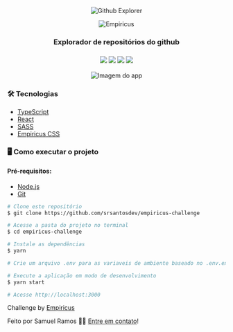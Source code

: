 <p align="center">
  <img src="https://user-images.githubusercontent.com/40436472/136731958-15d36f73-31fe-4909-bfd0-340f4d9d6377.png" alt="Github Explorer" />
</p>

<p align="center">
  <img src="https://user-images.githubusercontent.com/40436472/136732093-6e5e12e6-7d70-4d2e-b4e9-c320dc9bce47.png" alt="Empiricus" />
</p>

<h3 align="center">
  Explorador de repositórios do github
</h3>

<h3 align="center">
  <img src="https://img.shields.io/github/languages/count/srsantosdev/empiricus-challenge?style=plastic">
  <img src="https://img.shields.io/github/repo-size/srsantosdev/empiricus-challenge?style=plastic">
  <img src="https://img.shields.io/badge/made%20by-srsantosdev-green?style=plastic">
  <img src="https://img.shields.io/github/last-commit/srsantosdev/empiricus-challenge?style=plastic">
</h3>


<p align="center">
  <img src="https://user-images.githubusercontent.com/40436472/136732488-e3ff7eab-b054-40bd-94e5-07a68cd3d29a.png" alt="Imagem do app" />
</p>


### 🛠 Tecnologias

- [TypeScript](https://www.typescriptlang.org)
- [React](https://reactjs.org)
- [SASS](https://sass-lang.com)
- [Empiricus CSS](https://designfw.empiricus.com.br)

### 🖥️ Como executar o projeto

#### Pré-requisitos: 
- [Node.js](https://nodejs.org/en/)
- [Git](https://git-scm.com/)

```bash
# Clone este repositório
$ git clone https://github.com/srsantosdev/empiricus-challenge

# Acesse a pasta do projeto no terminal
$ cd empiricus-challenge

# Instale as dependências
$ yarn

# Crie um arquivo .env para as variaveis de ambiente baseado no .env.example

# Execute a aplicação em modo de desenvolvimento
$ yarn start

# Acesse http://localhost:3000
```

Challenge by [Empiricus](https://www.empiricus.com.br)

Feito por Samuel Ramos 👋🏽 [Entre em contato](https://www.linkedin.com/in/srsantosdev/)!


